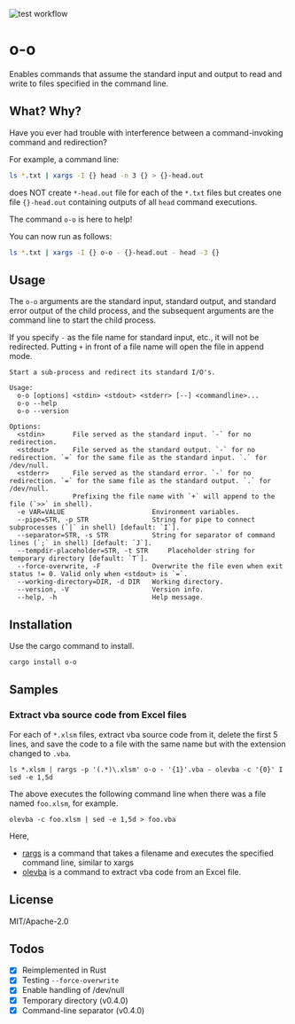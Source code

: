 ![test workflow](https://github.com/tos-kamiya/o-o/workflows/Tests/badge.svg)

o-o
===

Enables commands that assume the standard input and output to read and write to files specified in the command line.

## What? Why?

Have you ever had trouble with interference between a command-invoking command and redirection?

For example, a command line:

```sh
ls *.txt | xargs -I {} head -n 3 {} > {}-head.out
```

does NOT create `*-head.out` file for each of the `*.txt` files but creates one file `{}-head.out` containing outputs of all `head` command executions.

The command `o-o` is here to help!

You can now run as follows:

```sh
ls *.txt | xargs -I {} o-o - {}-head.out - head -3 {}
```

## Usage

The `o-o` arguments are the standard input, standard output, and standard error output of the child process, and the subsequent arguments are the command line to start the child process.

If you specify `-` as the file name for standard input, etc., it will not be redirected. Putting `+` in front of a file name will open the file in append mode.

```
Start a sub-process and redirect its standard I/O's.

Usage:
  o-o [options] <stdin> <stdout> <stderr> [--] <commandline>...
  o-o --help
  o-o --version

Options:
  <stdin>       File served as the standard input. `-` for no redirection.
  <stdout>      File served as the standard output. `-` for no redirection. `=` for the same file as the standard input. `.` for /dev/null.
  <stderr>      File served as the standard error. `-` for no redirection. `=` for the same file as the standard output. `.` for /dev/null.
                Prefixing the file name with `+` will append to the file (`>>` in shell).
  -e VAR=VALUE                      Environment variables.
  --pipe=STR, -p STR                String for pipe to connect subprocesses (`|` in shell) [default: `I`].
  --separator=STR, -s STR           String for separator of command lines (`;` in shell) [default: `J`].
  --tempdir-placeholder=STR, -t STR     Placeholder string for temporary directory [default: `T`].
  --force-overwrite, -F             Overwrite the file even when exit status != 0. Valid only when <stdout> is `=`.
  --working-directory=DIR, -d DIR   Working directory.
  --version, -V                     Version info.
  --help, -h                        Help message.
```

## Installation

Use the cargo command to install.

```sh
cargo install o-o
```

## Samples

### Extract vba source code from Excel files

For each of `*.xlsm` files, extract vba source code from it, delete the first 5 lines, and save the code to a file with the same name but with the extension changed to `.vba`.

```
ls *.xlsm | rargs -p '(.*)\.xlsm' o-o - '{1}'.vba - olevba -c '{0}' I sed -e 1,5d
```

The above executes the following command line when there was a file named `foo.xlsm`, for example.

```
olevba -c foo.xlsm | sed -e 1,5d > foo.vba
```

Here,

* [rargs](https://github.com/lotabout/rargs) is a command that takes a filename and executes the specified command line, similar to xargs
* [olevba](https://pypi.org/project/oletools/) is a command to extract vba code from an Excel file.

## License

MIT/Apache-2.0

## Todos

- [x] Reimplemented in Rust
- [x] Testing `--force-overwrite`
- [x] Enable handling of /dev/null
- [x] Temporary directory (v0.4.0)
- [x] Command-line separator (v0.4.0)
